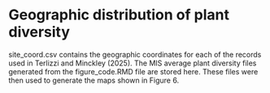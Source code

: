 # Geographic distribution of plant diversity
site_coord.csv contains the geographic coordinates for each of the records used in Terlizzi and Minckley (2025). The MIS average plant diversity files generated from the figure_code.RMD file are stored here. These files were then used to generate the maps shown in Figure 6.
